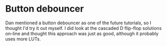 # Button debouncer

Dan mentioned a button debouncer as one of the future tutorials, so I
thought I'd try it out myself. I did look at the cascaded D flip-flop
solutions on-line and thought this approach was just as good, although
it probably uses more LUTs.
